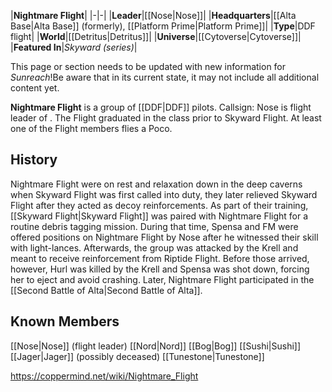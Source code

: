|**Nightmare Flight**|
|-|-|
|**Leader**|[[Nose\|Nose]]|
|**Headquarters**|[[Alta Base\|Alta Base]] (formerly), [[Platform Prime\|Platform Prime]]|
|**Type**|DDF flight|
|**World**|[[Detritus\|Detritus]]|
|**Universe**|[[Cytoverse\|Cytoverse]]|
|**Featured In**|*Skyward (series)*|

This page or section needs to be updated with new information for *Sunreach*!Be aware that in its current state, it may not include all additional content yet.

**Nightmare Flight** is a group of [[DDF\|DDF]] pilots. Callsign: Nose is flight leader of . The Flight graduated in the class prior to Skyward Flight. At least one of the Flight members flies a Poco.

## History
Nightmare Flight were on rest and relaxation down in the deep caverns when Skyward Flight was first called into duty, they later relieved Skyward Flight after they acted as decoy reinforcements.
As part of their training, [[Skyward Flight\|Skyward Flight]] was paired with Nightmare Flight for a routine debris tagging mission. During that time, Spensa and FM were offered positions on Nightmare Flight by Nose after he witnessed their skill with light-lances. Afterwards, the group was attacked by the Krell and meant to receive reinforcement from Riptide Flight. Before those arrived, however, Hurl was killed by the Krell and Spensa was shot down, forcing her to eject and avoid crashing.
Later, Nightmare Flight participated in the [[Second Battle of Alta\|Second Battle of Alta]].

## Known Members

[[Nose\|Nose]] (flight leader)
[[Nord\|Nord]]
[[Bog\|Bog]]
[[Sushi\|Sushi]]
[[Jager\|Jager]] (possibly deceased)
[[Tunestone\|Tunestone]]





https://coppermind.net/wiki/Nightmare_Flight